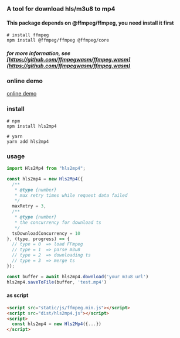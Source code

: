 ### A tool for download hls/m3u8 to mp4

#### This package depends on @ffmpeg/ffmpeg, you need install it first

```shell
# install ffmpeg
npm install @ffmpeg/ffmpeg @ffmpeg/core

```

##### for more information, see [https://github.com/ffmpegwasm/ffmpeg.wasm](https://github.com/ffmpegwasm/ffmpeg.wasm)

### online demo

[online demo](https://code-app.netlify.app/hls2mp4/)

### install

```shell
# npm
npm install hls2mp4

# yarn
yarn add hls2mp4
```

### usage

```js
import Hls2Mp4 from "hls2mp4";

const hls2mp4 = new Hls2Mp4({
  /**
   * @type {number}
   * max retry times while request data failed
   */
  maxRetry = 3,
  /**
   * @type {number}
   * the concurrency for download ts
   */
  tsDownloadConcurrency = 10
}, (type, progress) => {
  // type = 0  => load FFmpeg
  // type = 1  => parse m3u8
  // type = 2  => downloading ts
  // type = 3  => merge ts
});

const buffer = await hls2mp4.download('your m3u8 url')
hls2mp4.saveToFile(buffer, 'test.mp4')
```

#### as script
```html
<script src="static/js/ffmpeg.min.js"></script>
<script src="dist/hls2mp4.js"></script>
<script>
  const hls2mp4 = new Hls2Mp4({...})
</script>
```
